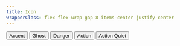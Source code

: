 ```yaml
---
title: Icon
wrapperClass: flex flex-wrap gap-8 items-center justify-center
---
```


<button class="vv-button">
   <IconifyIcon icon="akar-icons:pencil" />
   Accent
</button>

<button class="vv-button vv-button--ghost">
   <IconifyIcon icon="akar-icons:eye" />
   Ghost
</button>

<button class="vv-button vv-button--danger">
   Danger
   <IconifyIcon icon="akar-icons:trash" />
</button>

<button class="vv-button vv-button--action">
   <IconifyIcon icon="akar-icons:copy" />
   Action
</button>

<button class="vv-button vv-button--action-quiet">
   Action Quiet
   <IconifyIcon icon="akar-icons:cut" />
</button>
